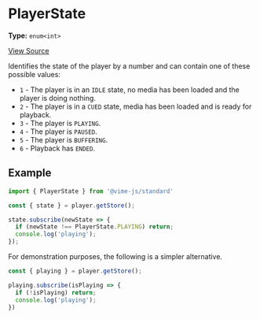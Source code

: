 # PlayerState

**Type:** `enum<int>`

[View Source](../../../vime-standard/src/PlayerState.js)

Identifies the state of the player by a number and can contain one of these possible values:

- `1` - The player is in an `IDLE` state, no media has been loaded and the player is doing nothing.
- `2` - The player is in a `CUED` state, media has been loaded and is ready for playback.
- `3` - The player is `PLAYING`.
- `4` - The player is `PAUSED`.
- `5` - The player is `BUFFERING`.
- `6` - Playback has `ENDED`.

## Example

```js
import { PlayerState } from '@vime-js/standard'

const { state } = player.getStore();

state.subscribe(newState => {
  if (newState !== PlayerState.PLAYING) return;
  console.log('playing');
});
```

For demonstration purposes, the following is a simpler alternative.

```js
const { playing } = player.getStore();

playing.subscribe(isPlaying => {
  if (!isPlaying) return;
  console.log('playing');
})
```